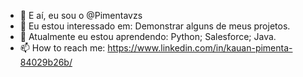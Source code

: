 - 👋 E aí, eu sou o @Pimentavzs
- 👀 Eu estou interessado em: Demonstrar alguns de meus projetos.
- 🌱 Atualmente eu estou aprendendo: Python; Salesforce; Java.
- 📫 How to reach me: https://www.linkedin.com/in/kauan-pimenta-84029b26b/

<!---
Pimentavzs/Pimentavzs is a ✨ special ✨ repository because its `README.md` (this file) appears on your GitHub profile.
You can click the Preview link to take a look at your changes.
--->
